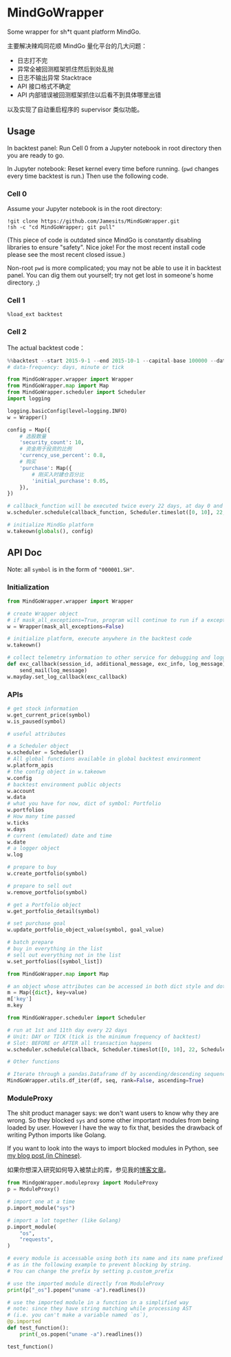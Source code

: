 # MindGoWrapper

Some wrapper for sh*t quant platform MindGo. 

主要解决辣鸡同花顺 MindGo 量化平台的几大问题：

 * 日志打不完
 * 异常全被回测框架抓住然后到处乱抛
 * 日志不输出异常 Stacktrace
 * API 接口格式不确定
 * API 内部错误被回测框架抓住以后看不到具体哪里出错

以及实现了自动重启程序的 supervisor 类似功能。

## Usage

In backtest panel: Run Cell 0 from a Jupyter notebook in root directory then you
 are ready to go.

In Jupyter notebook: Reset kernel every time before running. (`pwd` changes
 every time backtest is run.) Then use the following code.

### Cell 0

Assume your Jupyter notebook is in the root directory:

```shell
!git clone https://github.com/Jamesits/MindGoWrapper.git
!sh -c "cd MindGoWrapper; git pull"
```

(This piece of code is outdated since MindGo is constantly disabling libraries
 to ensure "safety". Nice joke! For the most recent install code please see the most recent closed issue.)

Non-root `pwd` is more complicated; you may not be able to use it in backtest
 panel. You can dig them out yourself; try not get lost in someone's home
  directory. ;)

### Cell 1

```
%load_ext backtest
```

### Cell 2

The actual backtest code：

```python
%%backtest --start 2015-9-1 --end 2015-10-1 --capital-base 100000 --data-frequency minute --output -
# data-frequency: days, minute or tick

from MindGoWrapper.wrapper import Wrapper
from MindGoWrapper.map import Map
from MindGoWrapper.scheduler import Scheduler
import logging

logging.basicConfig(level=logging.INFO)
w = Wrapper()

config = Map({
    # 选股数量
    'security_count': 10,
    # 资金用于投资的比例
    'currency_use_percent': 0.8,
    # 购买
    'purchase': Map({
        # 刚买入时建仓百分比
        'initial_purchase': 0.05,
    }),
})

# callback_function will be executed twice every 22 days, at day 0 and 10
w.scheduler.schedule(callback_function, Scheduler.timeslot([0, 10], 22, Scheduler.Unit.DAY, Scheduler.Slot.BEFORE))

# initialize MindGo platform
w.takeown(globals(), config)
```

## API Doc

Note: all `symbol` is in the form of `"000001.SH"`.

### Initialization

```python
from MindGoWrapper.wrapper import Wrapper

# create Wrapper object
# if mask_all_exceptions=True, program will continue to run if a exception is thrown inside a scheduler task.
w = Wrapper(mask_all_exceptions=False)

# initialize platform, execute anywhere in the backtest code
w.takeown() 

# collect telemetry information to other service for debugging and logging
def exc_callback(session_id, additional_message, exc_info, log_message):
    send_mail(log_message)
w.mayday.set_log_callback(exc_callback)
```

### APIs

```python
# get stock information
w.get_current_price(symbol)
w.is_paused(symbol)

# useful attributes

# a Scheduler object
w.scheduler = Scheduler()
# All global functions available in global backtest environment
w.platform_apis
# the config object in w.takeown
w.config
# backtest environment public objects
w.account
w.data
# what you have for now, dict of symbol: Portfolio
w.portfolios
# How many time passed
w.ticks
w.days
# current (emulated) date and time
w.date
# a logger object
w.log

# prepare to buy
w.create_portfolio(symbol)

# prepare to sell out
w.remove_portfolio(symbol)

# get a Portfolio object
w.get_portfolio_detail(symbol)

# set purchase goal
w.update_portfolio_object_value(symbol, goal_value)

# batch prepare
# buy in everything in the list
# sell out everything not in the list
w.set_portfolios([symbol_list])

from MindGoWrapper.map import Map

# an object whose attributes can be accessed in both dict style and dot notation
m = Map({dict}, key=value)
m['key']
m.key

from MindGoWrapper.scheduler import Scheduler

# run at 1st and 11th day every 22 days
# Unit: DAY or TICK (tick is the minimum frequency of backtest)
# Slot: BEFORE or AFTER all transaction happens
w.scheduler.schedule(callback, Scheduler.timeslot([0, 10], 22, Scheduler.Unit.DAY, Scheduler.Slot.BEFORE))

# Other functions

# Iterate through a pandas.Dataframe df by ascending/descending sequence of seq
MindGoWrapper.utils.df_iter(df, seq, rank=False, ascending=True)
``` 


### ModuleProxy

The shit product manager says: we don't want users to know why they are wrong. 
So they blocked `sys` and some other important modules from being loaded by 
user. However I have the way to fix that, besides the drawback of writing Python 
imports like Golang.

If you want to look into the ways to import blocked modules in Python, see [my blog post (in Chinese)](https://blog.swineson.me/ways-to-execute-shell-commands-in-python-3-ipython-notebook/).

如果你想深入研究如何导入被禁止的库，参见我的[博客文章](https://blog.swineson.me/ways-to-execute-shell-commands-in-python-3-ipython-notebook/)。

```python
from MindgoWrapper.moduleproxy import ModuleProxy
p = ModuleProxy()

# import one at a time
p.import_module("sys")

# import a lot together (like Golang)
p.import_module(
    "os",
    "requests",
)

# every module is accessable using both its name and its name prefixed by `_`
# as in the following example to prevent blocking by string.
# You can change the prefix by setting p.custom_prefix

# use the imported module directly from ModuleProxy
print(p["_os"].popen("uname -a").readlines())

# use the imported module in a function in a simplified way
# note: since they have string matching while processing AST
# (i.e. you can't make a variable named `os`),
@p.imported
def test_function():
    print(_os.popen("uname -a").readlines())

test_function()
```